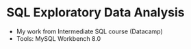 # SQL Exploratory Data Analysis

- My work from Intermediate SQL course (Datacamp)
- Tools: MySQL Workbench 8.0
